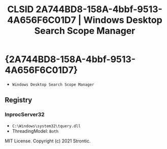﻿---
title: "CLSID 2A744BD8-158A-4bbf-9513-4A656F6C01D7 | Windows Desktop Search Scope Manager"
excerpt: What is COM-Object CLSID 2A744BD8-158A-4bbf-9513-4A656F6C01D7?
---

# {2A744BD8-158A-4bbf-9513-4A656F6C01D7}

* `Windows Desktop Search Scope Manager`

## Registry


### InprocServer32

* `C:\Windows\system32\tquery.dll`
* ThreadingModel: `Both`

MIT License. Copyright (c) 2021 Strontic.


